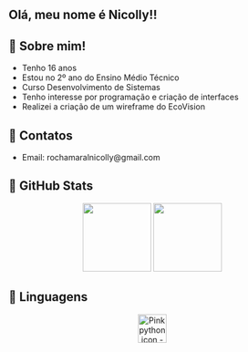 

## Olá, meu nome é Nicolly!! 

## 🐇 Sobre mim!
<ul>
  <li>Tenho 16 anos</li>
  <li>Estou no 2º ano do Ensino Médio Técnico</li>
  <li>Curso Desenvolvimento de Sistemas</li>
  <li>Tenho interesse por programação e criação de interfaces</li>
  <li>Realizei a criação de um wireframe do EcoVision</li>
</ul>

## 🐇 Contatos
<ul>
 <li>Email: rochamaralnicolly@gmail.com</li>
</ul>



## 🐇 GitHub Stats
<p align="center">
<img height="120em" src="https://github-readme-stats.vercel.app/api?username=Nicolly-Amrl&show_icons=true&hide_title=false&title_color=f5a9c0&icon_color=f5a9c0&text_color=f5a9c0&bg_color=ffe6f0&border_color=f5a9c0" />
<img height="120em" src="https://github-readme-stats.vercel.app/api/top-langs/?username=Nicolly-Amrl&layout=compact&title_color=f5a9c0&text_color=f5a9c0&bg_color=ffe6f0&border_color=f5a9c0" />

## 🐇 Linguagens
<p align="center">
<img src="https://encrypted-tbn0.gstatic.com/images?q=tbn:ANd9GcTYqsG2h-f-ZjkiLrOCvyF-k3lwvJCewrGEaA&amp;s" class="sFlh5c FyHeAf" alt="Pink python icon - Free pink site logo icons" jsname="JuXqh" style="max-width: 50px; width: 50px; height: 50px; margin: 0px;" data-ilt="1746549127958">
 
